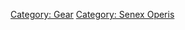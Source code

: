 [Category: Gear](Category:_Gear "wikilink") [Category: Senex
Operis](Category:_Senex_Operis "wikilink")
